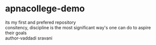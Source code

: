 # apnacollege-demo
its my first and prefered repository
<br>
consitency, discipline is the most significant way's one can do to aspire their goals
<br>
author-vaddadi sravani


